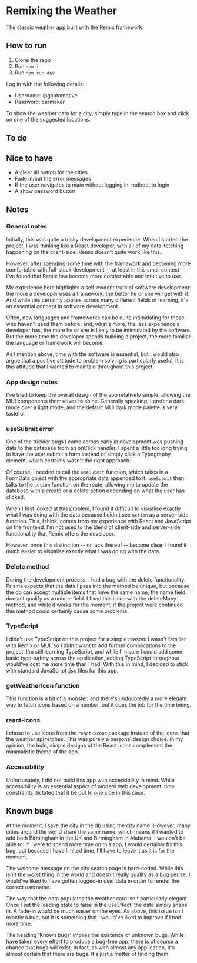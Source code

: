 # Remixing the Weather

The classic weather app built with the Remix framework.

## How to run

1. Clone the repo
2. Run ```npm i```
3. Run ```npm run dev```

Log in with the following details: 

* Username: ipgautomotive
* Password: carmaker

To show the weather data for a city, simply type in the search box and click on one of the suggested locations.

## To do

## Nice to have

* A clear all button for the cities
* Fade in/out the error messages
* If the user navigates to main without logging in, redirect to login
* A show password button

## Notes 

### General notes

Initially, this was quite a tricky development experience. When I started the project, I was thinking like a React developer, with all of my data-fetching happening on the client-side. Remix doesn't quite work like this.

However, after spending some time with the framework and becoming more comfortable with full-stack development -- at least in this small context -- I've found that Remix has become more comfortable and intuitive to use.

My experience here highlights a self-evident truth of software development: the more a developer uses a framework, the better he or she will get with it. And while this certainly applies across many different fields of learning, it's an essential concept in software development.

Often, new languages and frameworks can be quite intimidating for those who haven't used them before, and, what's more, the less experience a developer has, the more he or she is likely to be intimidated by the software. But the more time the developer spends building a project, the more familiar the language or framework will become. 

As I mention above, time with the software is essential, but I would also argue that a positive attitude to problem solving is particularly useful. It is this attitude that I wanted to maintain throughout this project.  

### App design notes

I've tried to keep the overall design of the app relatively simple, allowing the MUI components themselves to shine. Generally speaking, I prefer a dark mode over a light mode, and the default MUI dark mode palette is very tasteful.   

### useSubmit error

One of the trickier bugs I came across early in development was pushing data to the database from an onClick handler. I spent a little too long trying to have the user submit a form instead of simply click a Typography element, which certainly wasn't the right approach. 

Of course, I needed to call the ```useSubmit``` function, which takes in a FormData object with the appropriate data appended to it. ```useSubmit``` then talks to the ```action``` function on the route, allowing me to update the database with a create or a delete action depending on what the user has clicked.

When I first looked at this problem, I found it difficult to visualise exactly what I was doing with the data because I didn't see ```action``` as a server-side function. This, I think, comes from my experience with React and JavaScript on the frontend. I'm not used to the blend of client-side and server-side functionality that Remix offers the developer. 

However, once this distinction -- or lack thereof -- became clear, I found it much easier to visualise exactly what I was doing with the data.

### Delete method

During the development process, I had a bug with the delete functionality. Prisma expects that the data I pass into the method be unique, but because the db can accept multiple items that have the same name, the name field doesn't qualify as a unique field. I fixed this issue with the deleteMany method, and while it works for the moment, if the project were continued this method could certainly cause some problems.  

### TypeScript

I didn't use TypeScript on this project for a simple reason: I wasn't familiar with Remix or MUI, so I didn't want to add further complications to the project. I'm still learning TypeScript, and while I'm sure I could add some basic type-safety across the application, adding TypeScript throughout would've cost me more time than I had. With this in mind, I decided to stick with standard JavaScript .jsx files for this app.  

### getWeatherIcon function

This function is a bit of a monster, and there's undoubtedly a more elegant way to fetch icons based on a number, but it does the job for the time being.  

### react-icons

I chose to use icons from the ```react-icons``` package instead of the icons that the weather api fetches. This was purely a personal design choice. In my opinion, the bold, simple designs of the React icons complement the minimalistic theme of the app.  

### Accessibility

Unfortunately, I did not build this app with accessibility in mind. While accessibility is an essential aspect of modern web development, time constraints dictated that it be put to one side in this case. 

## Known bugs

At the moment, I save the city in the db using the city name. However, many cities around the world share the same name, which means if I wanted to add both Birmingham in the UK and Birmingham in Alabama, I wouldn't be able to. If I were to spend more time on this app, I would certainly fix this bug, but because I have limited time, I'll have to leave it as it is for the moment.   

The welcome message on the city search page is hard-coded. While this isn't the worst thing in the world and doesn't really qualify as a bug per se, I would've liked to have gotten logged-in user data in order to render the correct username. 

The way that the data populates the weather card isn't particularly elegant. Once I set the loading state to false in the useEffect, the data simply snaps in. A fade-in would be much easier on the eyes. As above, this issue isn't exactly a bug, but it is something that I would've liked to improve if I had more time. 

The heading 'Known bugs' implies the existence of unknown bugs. While I have taken every effort to produce a bug-free app, there is of course a chance that bugs will exist. In fact, as with almost any application, it's almost certain that there are bugs. It's just a matter of finding them.   
